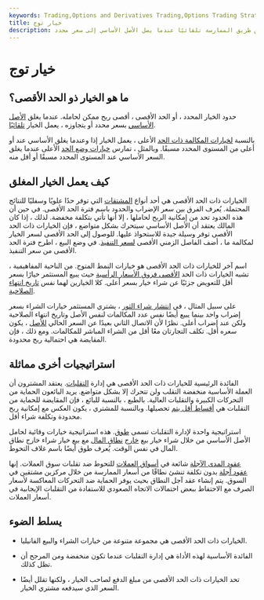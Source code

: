 ```yaml
---
keywords: Trading,Options and Derivatives Trading,Options Trading Strategy and Education,Options and Derivatives,Strategy and Education
title: خيار توج
description: حدود الخيار المحدد ، أو الحد الأقصى ، الحد الأقصى للربح لحاملها عن طريق الممارسة تلقائيًا عندما يصل الأصل الأساسي إلى سعر محدد.
---
```


# خيار توج
## ما هو الخيار ذو الحد الأقصى؟

حدود الخيار المحدد ، أو الحد الأقصى ، أقصى ربح ممكن لحامله. عندما يغلق [الأصل الأساسي](/underlying-asset) بسعر محدد أو يتجاوزه ، يعمل الخيار [تلقائيًا](/exercise).

بالنسبة [لخيارات المكالمة ذات الحد](/calloption) الأعلى ، يعمل الخيار إذا وعندما يغلق الأساسي عند أو أعلى من المستوى المحدد مسبقًا. وبالمثل ، تمارس [خيارات وضع الحد](/putoption) الأعلى عندما يغلق السعر الأساسي عند المستوى المحدد مسبقًا أو أقل منه.

## كيف يعمل الخيار المغلق

الخيارات ذات الحد الأقصى هي أحد أنواع [المشتقات](/derivative) التي توفر حدًا علويًا وسفليًا للنتائج المحتملة. يُعرف الفرق بين سعر الإضراب والحدود باسم فترة الحد الأقصى. في حين أن هذه الحدود تحد من إمكانية الربح لحاملها ، إلا أنها تأتي بتكلفة مخفضة. لذلك ، إذا كان المالك يعتقد أن الأصل الأساسي سيتحرك بشكل متواضع ، فإن الخيارات ذات الحد الأقصى توفر وسيلة جيدة للاستحواذ عليها. للوصول إلى الحد الأقصى لسعر الخيار لمكالمة ما ، أضف الفاصل الزمني الأقصى [لسعر التنفيذ](/strikeprice). في وضع البيع ، اطرح فترة الحد الأقصى من سعر التنفيذ.

اسم آخر للخيارات ذات الحد الأقصى هو خيارات النمط المتوج. من الناحية المفاهيمية ، تشبه الخيارات ذات الحد [الأقصى فروق الأسعار الرأسية](/verticalspread) حيث يبيع المستثمر خيارًا بسعر أقل للتعويض جزئيًا عن شراء خيار بسعر أعلى. كلا الخيارين لهما نفس [تاريخ انتهاء الصلاحية](/expirationdate).

على سبيل المثال ، في [انتشار شراء الثور](/bullcallspread) ، يشتري المستثمر خيارات الشراء بسعر إضراب واحد بينما يبيع أيضًا نفس عدد المكالمات لنفس الأصل وتاريخ انتهاء الصلاحية ولكن عند إضراب أعلى. نظرًا لأن الاتصال الثاني بعيدًا عن السعر الحالي [للأصل](/underlying) ، يكون سعره أقل. تكلف التجارتان معًا أقل من الشراء المباشر للمكالمات. ومع ذلك ، فإن المقايضة هي احتمالية ربح محدودة.

## استراتيجيات أخرى مماثلة

الفائدة الرئيسية للخيارات ذات الحد الأقصى هي إدارة [التقلبات](/volatility). يعتقد المشترون أن العملة الأساسية منخفضة التقلب ولن تتحرك إلا بشكل متواضع. يريد البائعون الحماية من التحركات الكبيرة والتقلبات العالية. بالطبع ، بالنسبة للبائع ، فإن المقايضة للحماية من التقلبات هي [أقساط أقل يتم](/premium) تحصيلها. وبالنسبة للمشتري ، يكون العكس مع إمكانية ربح محدودة وتكلفة شراء أقل.

استراتيجية واحدة لإدارة التقلبات تسمى [طوق](/collar). هذه استراتيجية خيارات وقائية لحامل الأصل الأساسي من خلال شراء خيار بيع [خارج](/outofthemoney) [نطاق المال](/outofthemoney) مع بيع خيار شراء خارج نطاق المال في نفس الوقت. يُعرف طوق أيضًا باسم غلاف التحوط.

[عقود المدى الآجلة](/range-forward-contract) شائعة في [أسواق العملات](/international-currency-markets) للتحوط ضد تقلبات سوق العملات. إنها [عقود آجلة](/forwardcontract) بدون تكلفة تنشئ نطاقًا من أسعار الممارسة من خلال مركزين مشتقين في السوق. يتم إنشاء عقد آجل النطاق بحيث يوفر الحماية ضد التحركات المعاكسة لأسعار الصرف مع الاحتفاظ ببعض احتمالات الاتجاه الصعودي للاستفادة من التقلبات الإيجابية في أسعار العملات.

## يسلط الضوء

- الخيارات ذات الحد الأقصى هي مجموعة متنوعة من خيارات الشراء والبيع الفانيليا.

- الفائدة الأساسية لهذه الأداة هي إدارة التقلبات عندما تكون منخفضة ومن المرجح أن تظل كذلك.

- تحد الخيارات ذات الحد الأقصى من مبلغ الدفع لصاحب الخيار ، ولكنها تقلل أيضًا السعر الذي سيدفعه مشتري الخيار.


